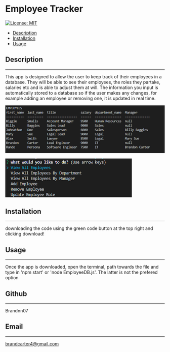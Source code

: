 # Employee Tracker
 
[![License: MIT](https://img.shields.io/badge/License-MIT_Badge-red.svg)](https://opensource.org/licenses/MIT)

* [Description](#description)
* [Installation](#install)
* [Usage](#usage)

## Description
_______________________________

This app is designed to allow the user to keep track of their employees in a database. They will be able to see their employees, the roles they partake, salaries etc and is able to adjust them at will. The information you input is automatically stored to a database so if the user makes any changes, for example adding an employee or removing one, it is updated in real time.

![alt text](images/Screenshot%202021-03-17%20194301.png)

![alt text](images/Screenshot%202021-03-17%20194337.png)

## Installation 
_______________________________

downloading the code using the green code button at the top right and clicking download!

## Usage
_______________________________

Once the app is downloaded, open the terminal, path towards the file and type in 'npm start' or 'node EmployeeDB.js'. The latter is not the prefered option

## Github
_______________________________

Brandnn07

## Email
_______________________________

brandcarter4@gmail.com


